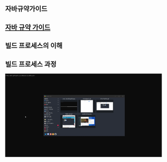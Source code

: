 자바규약가이드
-
[자바 규약 가이드](https://google.github.io/styleguide/javaguide.html "자바 규약 가이드")
---
빌드 프로세스의 이해
-

빌드 프로세스 과정
-
![](./src/main/resources/image/buildProcess.gif)
